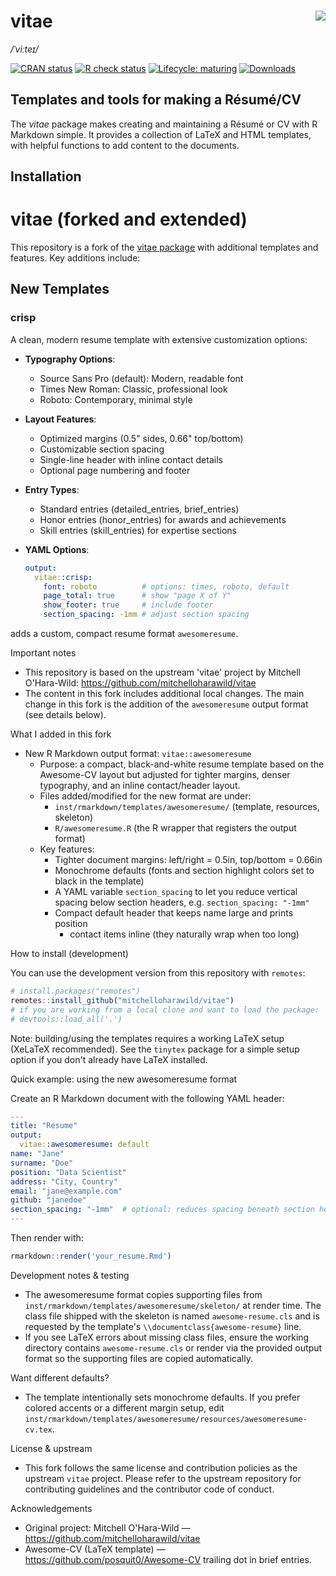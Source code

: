 

# vitae <img src="man/figures/logo.png" align="right" />

*/ˈviːteɪ/*

<!-- badges: start -->

[![CRAN
status](https://www.r-pkg.org/badges/version/vitae.png)](https://cran.r-project.org/package=vitae)
[![R check
status](https://github.com/mitchelloharawild/vitae/actions/workflows/R-CMD-check.yaml/badge.svg)](https://github.com/mitchelloharawild/vitae/actions/workflows/R-CMD-check.yaml)
[![Lifecycle:
maturing](https://img.shields.io/badge/lifecycle-maturing-blue.svg)](https://lifecycle.r-lib.org/articles/stages.html#maturing)
[![Downloads](https://cranlogs.r-pkg.org/badges/vitae.png)](https://cran.r-project.org/package=vitae)
<!-- badges: end -->

## Templates and tools for making a Résumé/CV

The *vitae* package makes creating and maintaining a Résumé or CV with R
Markdown simple. It provides a collection of LaTeX and HTML templates,
with helpful functions to add content to the documents.

## Installation

# vitae (forked and extended)

This repository is a fork of the [vitae package](https://github.com/mitchelloharawild/vitae) with additional templates and features. Key additions include:

## New Templates

### crisp

A clean, modern resume template with extensive customization options:

- **Typography Options**:
  - Source Sans Pro (default): Modern, readable font
  - Times New Roman: Classic, professional look
  - Roboto: Contemporary, minimal style
  
- **Layout Features**:
  - Optimized margins (0.5" sides, 0.66" top/bottom)
  - Customizable section spacing
  - Single-line header with inline contact details
  - Optional page numbering and footer
  
- **Entry Types**:
  - Standard entries (detailed_entries, brief_entries)
  - Honor entries (honor_entries) for awards and achievements
  - Skill entries (skill_entries) for expertise sections
  
- **YAML Options**:
  ```yaml
  output:
    vitae::crisp:
      font: roboto          # options: times, roboto, default
      page_total: true      # show "page X of Y"
      show_footer: true     # include footer
      section_spacing: -1mm # adjust section spacing
  ```
adds a custom, compact resume format `awesomeresume`.

Important notes
- This repository is based on the upstream 'vitae' project by
  Mitchell O'Hara-Wild: https://github.com/mitchelloharawild/vitae
- The content in this fork includes additional local changes. The main
  change in this fork is the addition of the `awesomeresume` output
  format (see details below).

What I added in this fork
- New R Markdown output format: `vitae::awesomeresume`
  - Purpose: a compact, black-and-white resume template based on the
    Awesome-CV layout but adjusted for tighter margins, denser
    typography, and an inline contact/header layout.
  - Files added/modified for the new format are under:
    - `inst/rmarkdown/templates/awesomeresume/` (template, resources,
      skeleton)
    - `R/awesomeresume.R` (the R wrapper that registers the output
      format)
  - Key features:
    - Tighter document margins: left/right = 0.5in, top/bottom = 0.66in
    - Monochrome defaults (fonts and section highlight colors set to
      black in the template)
    - A YAML variable `section_spacing` to let you reduce vertical
      spacing below section headers, e.g. `section_spacing: "-1mm"`
    - Compact default header that keeps name large and prints position
      + contact items inline (they naturally wrap when too long)

How to install (development)

You can use the development version from this repository with `remotes`:

```r
# install.packages("remotes")
remotes::install_github("mitchelloharawild/vitae")
# if you are working from a local clone and want to load the package:
# devtools::load_all('.')
```

Note: building/using the templates requires a working LaTeX setup
(XeLaTeX recommended). See the `tinytex` package for a simple setup
option if you don't already have LaTeX installed.

Quick example: using the new awesomeresume format

Create an R Markdown document with the following YAML header:

```yaml
---
title: "Resume"
output:
  vitae::awesomeresume: default
name: "Jane"
surname: "Doe"
position: "Data Scientist"
address: "City, Country"
email: "jane@example.com"
github: "janedoe"
section_spacing: "-1mm"  # optional: reduces spacing beneath section headings
---
```

Then render with:

```r
rmarkdown::render('your_resume.Rmd')
```

Development notes & testing
- The awesomeresume format copies supporting files from
  `inst/rmarkdown/templates/awesomeresume/skeleton/` at render time. The
  class file shipped with the skeleton is named `awesome-resume.cls` and
  is requested by the template's `\\documentclass{awesome-resume}` line.
- If you see LaTeX errors about missing class files, ensure the working
  directory contains `awesome-resume.cls` or render via the provided
  output format so the supporting files are copied automatically.

Want different defaults?
- The template intentionally sets monochrome defaults. If you prefer
  colored accents or a different margin setup, edit
  `inst/rmarkdown/templates/awesomeresume/resources/awesomeresume-cv.tex`.

License & upstream
- This fork follows the same license and contribution policies as the
  upstream `vitae` project. Please refer to the upstream repository for
  contributing guidelines and the contributor code of conduct.

Acknowledgements
- Original project: Mitchell O'Hara-Wild — https://github.com/mitchelloharawild/vitae
- Awesome-CV (LaTeX template) — https://github.com/posquit0/Awesome-CV
  trailing dot in brief entries.
